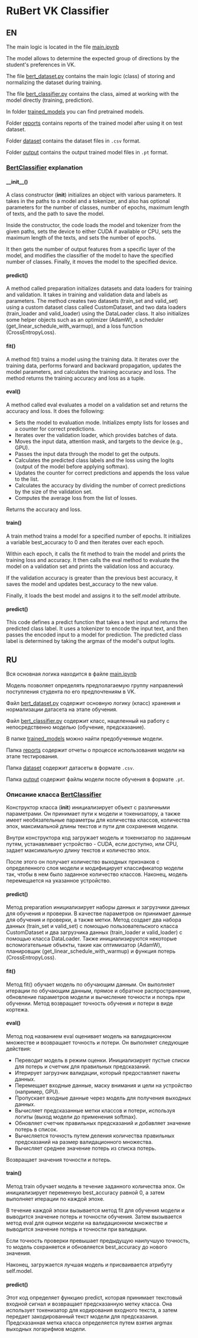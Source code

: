 # RuBert VK Classifier

## EN

The main logic is located in the file [main.ipynb](./main.ipynb)

The model allows to determine the expected group of directions by the student's preferences in VK.

The file [bert_dataset.py](./bert_dataset.py) contains the main logic (class) of storing and normalizing the dataset during training.

The file [bert_classifier.py](./bert_classifier.py) contains the class, aimed at working with the model directly (training, prediction).

In folder [trained_models](./trained_models) you can find pretrained models.

Folder [reports](./reports) contains reports of the trained model after using it on test dataset.

Folder [dataset](./dataset) contains the dataset files in `.csv` format.

Folder [output](./output) contains the output trained model files in `.pt` format.

### [BertClassifier](./bert_classifier) explanation

#### \_\_init__()

A class constructor (__init__) initializes an object with various parameters. It takes in the paths to a model and a tokenizer, and also has optional parameters for the number of classes, number of epochs, maximum length of texts, and the path to save the model.

Inside the constructor, the code loads the model and tokenizer from the given paths, sets the device to either CUDA if available or CPU, sets the maximum length of the texts, and sets the number of epochs.

It then gets the number of output features from a specific layer of the model, and modifies the classifier of the model to have the specified number of classes. Finally, it moves the model to the specified device.

#### predict()

A method called preparation initializes datasets and data loaders for training and validation. It takes in training and validation data and labels as parameters. The method creates two datasets (train_set and valid_set) using a custom dataset class called CustomDataset, and two data loaders (train_loader and valid_loader) using the DataLoader class. It also initializes some helper objects such as an optimizer (AdamW), a scheduler (get_linear_schedule_with_warmup), and a loss function (CrossEntropyLoss).

#### fit()

A method fit() trains a model using the training data. It iterates over the training data, performs forward and backward propagation, updates the model parameters, and calculates the training accuracy and loss. The method returns the training accuracy and loss as a tuple.

#### eval()

A method called eval evaluates a model on a validation set and returns the accuracy and loss. It does the following:

* Sets the model to evaluation mode.
Initializes empty lists for losses and a counter for correct predictions.
* Iterates over the validation loader, which provides batches of data.
* Moves the input data, attention mask, and targets to the device (e.g., GPU).
* Passes the input data through the model to get the outputs.
* Calculates the predicted class labels and the loss using the logits (output of the model before applying softmax).
* Updates the counter for correct predictions and appends the loss value to the list.
* Calculates the accuracy by dividing the number of correct predictions by the size of the validation set.
* Computes the average loss from the list of losses.

Returns the accuracy and loss.

#### train()

A train method trains a model for a specified number of epochs. It initializes a variable best_accuracy to 0 and then iterates over each epoch.

Within each epoch, it calls the fit method to train the model and prints the training loss and accuracy. It then calls the eval method to evaluate the model on a validation set and prints the validation loss and accuracy.

If the validation accuracy is greater than the previous best accuracy, it saves the model and updates best_accuracy to the new value.

Finally, it loads the best model and assigns it to the self.model attribute.

#### predict()

This code defines a predict function that takes a text input and returns the predicted class label. It uses a tokenizer to encode the input text, and then passes the encoded input to a model for prediction. The predicted class label is determined by taking the argmax of the model's output logits.

## RU

Вся основная логика находится в файле [main.ipynb](./main.ipynb)

Модель позволяет определять предполагаемую группу направлений поступления студента по его предпочтениям в VK.

Файл [bert_dataset.py](./bert_dataset.py) содержит основную логику (класс) хранения и нормализации датасета на этапе обучения.

Файл [bert_classifier.py](./bert_classifier.py) содержит класс, нацеленный на работу с непосредственно моделью (обучение, предсказание).

В папке [trained_models](./trained_models) можно найти предобученные модели.

Папка [reports](./reports) содержит отчеты о процессе использования модели на этапе тестирования.

Папка [dataset](./dataset) содержит датасеты в формате `.csv`.

Папка [output](./output) содержит файлы модели после обучения в формате `.pt`.

### Описание класса [BertClassifier](./bert_classifier)

Конструктор класса (__init__) инициализирует объект с различными параметрами. Он принимает пути к модели и токенизатору, а также имеет необязательные параметры для количества классов, количества эпох, максимальной длины текстов и пути для сохранения модели.

Внутри конструктора код загружает модель и токенизатор по заданным путям, устанавливает устройство - CUDA, если доступно, или CPU, задает максимальную длину текстов и количество эпох.

После этого он получает количество выходных признаков с определенного слоя модели и модифицирует классификатор модели так, чтобы в нем было заданное количество классов. Наконец, модель перемещается на указанное устройство.

#### predict()

Метод preparation инициализирует наборы данных и загрузчики данных для обучения и проверки. В качестве параметров он принимает данные для обучения и проверки, а также метки. Метод создает два набора данных (train_set и valid_set) с помощью пользовательского класса CustomDataset и два загрузчика данных (train_loader и valid_loader) с помощью класса DataLoader. Также инициализируются некоторые вспомогательные объекты, такие как оптимизатор (AdamW), планировщик (get_linear_schedule_with_warmup) и функция потерь (CrossEntropyLoss).

#### fit()

Метод fit() обучает модель по обучающим данным. Он выполняет итерации по обучающим данным, прямое и обратное распространение, обновление параметров модели и вычисление точности и потерь при обучении. Метод возвращает точность обучения и потери в виде кортежа.

#### eval()

Метод под названием eval оценивает модель на валидационном множестве и возвращает точность и потери. Он выполняет следующие действия:

* Переводит модель в режим оценки.
Инициализирует пустые списки для потерь и счетчик для правильных предсказаний.
* Итерирует загрузчик валидации, который предоставляет пакеты данных.
* Перемещает входные данные, маску внимания и цели на устройство (например, GPU).
* Пропускает входные данные через модель для получения выходных данных.
* Вычисляет предсказанные метки классов и потери, используя логиты (выход модели до применения softmax).
* Обновляет счетчик правильных предсказаний и добавляет значение потерь в список.
* Вычисляется точность путем деления количества правильных предсказаний на размер валидационного множества.
* Вычисляет среднее значение потерь из списка потерь.

Возвращает значения точности и потерь.

#### train()

Метод train обучает модель в течение заданного количества эпох. Он инициализирует переменную best_accuracy равной 0, а затем выполняет итерации по каждой эпохе.

В течение каждой эпохи вызывается метод fit для обучения модели и выводится значение потерь и точности обучения. Затем вызывается метод eval для оценки модели на валидационном множестве и выводится значение потерь и точности при валидации.

Если точность проверки превышает предыдущую наилучшую точность, то модель сохраняется и обновляется best_accuracy до нового значения.

Наконец, загружается лучшая модель и присваивается атрибуту self.model.

#### predict()

Этот код определяет функцию predict, которая принимает текстовый входной сигнал и возвращает предсказанную метку класса. Она использует токенизатор для кодирования входного текста, а затем передает закодированный текст модели для предсказания. Предсказанная метка класса определяется путем взятия argmax выходных логарифмов модели.